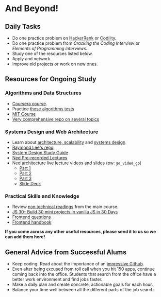 # And Beyond!

## Daily Tasks
* Do one practice problem on [HackerRank][HackerRank] or [Codility][Codility].
* Do one practice problem from *Cracking the Coding Interview* or *Elements of Programming Interviews*.
* Study one of the resources listed below.
* Apply and network.
* Improve old projects or work on new ones.


## Resources for Ongoing Study

### Algorithms and Data Structures
* [Coursera course][Coursera].
* Practice [these algorithms tests][algo-specs]
* [MIT Course][MIT]
* [Very comprehensive repo on several topics][comprehensive]

### Systems Design and Web Architecture
* Learn about [architecture, scalability][hiredintech] and [systems design][systemsdesign].
* [Raymond Lee's repo][raymond-lee]
* [System Design Study Guide][system-design-guide]
* [Ned Pre-recorded Lectures][ned-lectures]
* Ned architecture live lecture videos and slides (pw: `go_video_go`)
  * [Part 1][arch-1]
  * [Part 2][arch-2]
  * [Part 3][arch-3]
  * [Slide Deck][slide-zip]


### Practical Skills and Knowledge 
* Review [non technical readings][non-tech] from the main course.
* [JS 30- Build 30 mini projects in vanilla JS in 30 Days][js-30]
* [Frontend questions][frontend-questions]
* [Frontend handbook][frontend-handbook]

**If you come across any other useful resources, please send it to us so we can add them here!**

## General Advice from Successful Alums
* Keep coding. Read about the importance of an [impressive Github][github].
* Even after being excused from roll call when you hit 150 apps, continue coming back into the office. Students that search from the office have a better work environment and find jobs faster.
* Make a daily plan and create concrete, actionable goals for each hour.
* Balance your time well between all the different parts of the job search.

<!--Links-->

<!--Daily Tasks-->
[HackerRank]: https://www.hackerrank.com/
[codility]: https://codility.com/

<!--Algorithms and Data Structures-->
[Coursera]: https://www.coursera.org/course/algo
[algo-specs]: https://github.com/jaysonvirissimo/practice-thy-algorithms
[MIT]: https://courses.csail.mit.edu/6.006/fall11/notes.shtml
[comprehensive]: https://github.com/jwasham/coding-interview-university/blob/master/README.md

<!--Systems Design-->
[hiredintech]: http://www.hiredintech.com/system-design/
[systemsdesign]: ../technical-skills/system-design/introduction.md
[raymond-lee]: https://github.com/rlee0525/TechnicalConceptsForInterviews
[system-design-guide]: https://github.com/donnemartin/system-design-primer
[ned-lectures]: https://ruggeri.github.io/architecture_lecture/
[arch-1]: https://vimeo.com/220699504
[arch-2]: https://vimeo.com/220716498
[arch-3]: https://vimeo.com/220718252
[slide-zip]: architecture.zip?raw=true

<!--Practical Skills and Knowledge-->
[non-tech]: https://github.com/appacademy/curriculum/blob/master/course/non-technical-readings.md
[js-30]: https://javascript30.com/
[frontend-questions]: https://github.com/h5bp/Front-end-Developer-Interview-Questions
[frontend-handbook]: https://frontendmasters.com/books/front-end-handbook/2017/

<!--General Advice-->
[github]: ../application-materials/github/github.md
